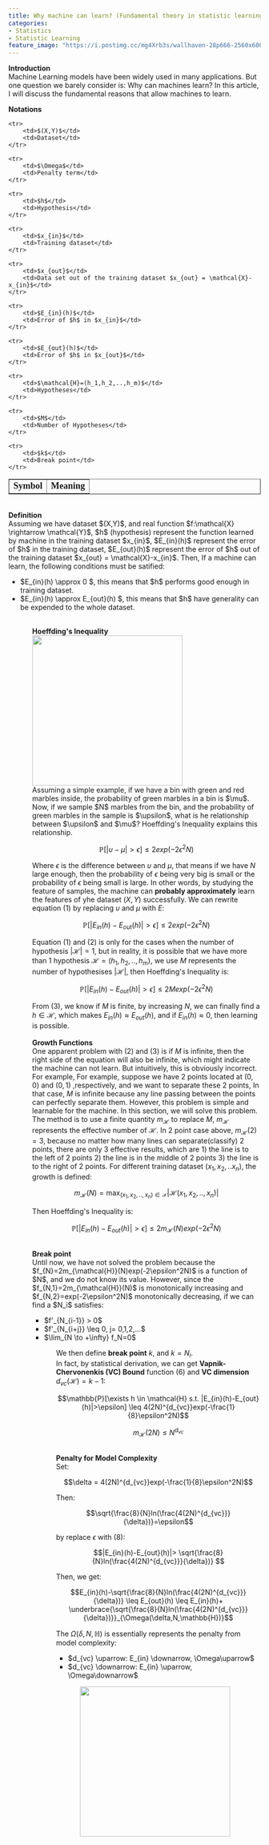 ```yaml
---
title: Why machine can learn? (Fundamental theory in statistic learning)
categories:
- Statistics
- Statistic Learning
feature_image: "https://i.postimg.cc/mg4Xrb3s/wallhaven-28p666-2560x600.png"
---
```

<head>
    <script src="https://cdn.mathjax.org/mathjax/latest/MathJax.js?config=TeX-AMS-MML_HTMLorMML" type="text/javascript"></script>
    <script type="text/x-mathjax-config">
        MathJax.Hub.Config({
            tex2jax: {
            skipTags: ['script', 'noscript', 'style', 'textarea', 'pre'],
            inlineMath: [['$','$']]
            }
        });
    </script>
</head>

**Introduction**\
Machine Learning models have been widely used in many applications. But one question we barely consider is: Why can machines learn? In this article, I will discuss the fundamental reasons that allow machines to learn.

**Notations**
<table border="1">
    <tr>
        <td><font face="黑体" size=4><b>Symbol</b></font></td>
        <td><font face="黑体" size=4><b>Meaning</b></font></td>
    </tr>

    <tr>
        <td>$(X,Y)$</td>
        <td>Dataset</td>
    </tr>

    <tr>
        <td>$\Omega$</td>
        <td>Penalty term</td>
    </tr>

    <tr>
        <td>$h$</td>
        <td>Hypothesis</td>
    </tr>

    <tr>
        <td>$x_{in}$</td>
        <td>Training dataset</td>
    </tr>

    <tr>
        <td>$x_{out}$</td>
        <td>Data set out of the training dataset $x_{out} = \mathcal{X}-x_{in}$</td>
    </tr>

    <tr>
        <td>$E_{in}(h)$</td>
        <td>Error of $h$ in $x_{in}$</td>
    </tr>

    <tr>
        <td>$E_{out}(h)$</td>
        <td>Error of $h$ in $x_{out}$</td>
    </tr>

    <tr>
        <td>$\mathcal{H}=(h_1,h_2,..,h_m)$</td>
        <td>Hypotheses</td>
    </tr>

    <tr>
        <td>$M$</td>
        <td>Number of Hypotheses</td>
    </tr>

    <tr>
        <td>$k$</td>
        <td>Break point</td>
    </tr>

</table>
<br />
<b>Definition</b><br />
Assuming we have dataset $(X,Y)$, and real function $f:\mathcal{X} \rightarrow \mathcal{Y}$, $h$ (hypothesis) represent the function learned by machine in the training dataset $x_{in}$, $E_{in}(h)$ represent the 
error of $h$ in the training dataset, $E_{out}(h)$ represent the error of $h$ out of the training dataset $x_{out} = \mathcal{X}-x_{in}$. Then, If a machine can learn, the following conditions must be satified:
<ul>
   <li>$E_{in}(h) \approx 0 $, this means that $h$ performs good enough in training dataset. </li>
   <li>$E_{in}(h) \approx E_{out}(h) $, this means that $h$ have generality can be expended to the whole dataset. </li>
<ul>
<br />
<b>Hoeffding's Inequality</b><br />
<img src="https://work.caltech.edu/images1/onebin.png" width = "300"  div align=center /><br />
Assuming a simple example, if we have a bin with green and red marbles inside, the probability of green marbles in a bin is $\mu$. Now, if we sample $N$ marbles from the bin, and the probability of green marbles in the 
sample is $\upsilon$, what is he relationship between $\upsilon$ and $\mu$? Hoeffding's Inequality explains this relationship.

$$\mathbb{P}[|\upsilon-\mu|>\epsilon] \leq 2exp(-2\epsilon^2N)$$

Where $\epsilon$ is the difference between $\upsilon$ and $\mu$, that means if we have $N$ large enough, then the probability of $\epsilon$ being very big is small or the probability of $\epsilon$ being small is large. In other words, 
by studying the feature of samples, the machine can <b>probably approximately</b> learn the features of yhe dataset $(X,Y)$ successfully. We can rewrite equation (1) by replacing $\upsilon$ and $\mu$ with $E$:

$$\mathbb{P}[|E_{in}(h)-E_{out}(h)|>\epsilon] \leq 2exp(-2\epsilon^2N)$$

Equation (1) and (2) is only for the cases when the number of hypothesis $|\mathcal{H}|=1$, but in reality, it is possible that we have more than 1 hypothesis $\mathcal{H}=(h_1,h_2,..,h_m)$, we use $M$ represents the number of hypothesises $|\mathcal{H}|$, 
then Hoeffding's Inequality is:

$$\mathbb{P}[|E_{in}(h)-E_{out}(h)|>\epsilon] \leq 2Mexp(-2\epsilon^2N)$$

From (3), we know if $M$ is finite, by increasing $N$, we can finally find a $h \in \mathcal{H}$, which makes $E_{in}(h) \approx E_{out}(h)$, and if $E_{in}(h) \approx 0$, then learning is possible.
<br />
<br />
<b>Growth Functions</b><br />
One apparent problem with (2) and (3) is if $M$ is infinite, then the right side of the equation will also be infinite, which might indicate the machine can not learn. But intuitively, this is obviously incorrect. For example, 
For example, suppose we have 2 points located at $(0,0)$ and $(0,1)$ ,respectively, and we want to separate these 2 points, In that case, $M$ is infinite because any line passing between the points can perfectly separate them. However, this problem is simple and learnable for the machine.
In this section, we will solve this problem.
<br />
The method is to use a finite quantity $m_{\mathcal{H}}$ to replace $M$, $m_{\mathcal{H}}$ represents the effective number of $\mathcal{H}$. In 2 point case above, $m_{\mathcal{H}}(2)=3$, because no matter how many lines can separate(classify) 2 points,
there are only 3 effective results, which are 1) the line is to the left of 2 points 2) the line is in the middle of 2 points 3) the line is to the right of 2 points. For different training dataset $(x_1,x_2,..x_n)$, the growth is defined:

$$m_{\mathcal{H}}(N)=\max_{(x_1,x_2,..,x_n)\in \mathcal{X}}|\mathcal{H}(x_1,x_2,..,x_n)|$$

Then Hoeffding's Inequality is:

$$\mathbb{P}[|E_{in}(h)-E_{out}(h)|>\epsilon] \leq 2m_{\mathcal{H}}(N)exp(-2\epsilon^2N)$$

<br />
<b>Break point</b><br />
Until now, we have not solved the problem because the  $f_{N}=2m_{\mathcal{H}}(N)exp(-2\epsilon^2N)$ is a function of $N$, and we do not know its value. However, since the $f_{N,1}=2m_{\mathcal{H}}(N)$ is monotonically increasing and $f_{N,2}=exp(-2\epsilon^2N)$
monotonically decreasing, if we can find a $N_i$ satisfies:

<ul>
    <li>$f'_{N_{i-1}} > 0$</li>
    <li>$f'_{N_{i+j}} \leq 0, j= 0,1,2,...$</li>
    <li>$\lim_{N \to +\infty} f_N=0$</li>
<ul>

We then define <b>break point</b> $k$, and $k=N_i$.<br />
In fact, by statistical derivation, we can get <b>Vapnik-Chervonenkis (VC) Bound</b> function (6) and <b>VC dimension</b> $d_{vc}(\mathcal{H})=k-1$:

$$\mathbb{P}[\exists h \in \mathcal{H} s.t. |E_{in}(h)-E_{out}(h)|>\epsilon] \leq 4(2N)^{d_{vc}}exp(-\frac{1}{8}\epsilon^2N)$$

$$m_{\mathcal{H}}(2N) \leq N^{d_{vc}}$$

<br />
<b>Penalty for Model Complexity</b><br />
Set:<br />

$$\delta = 4(2N)^{d_{vc}}exp(-\frac{1}{8}\epsilon^2N)$$

Then:<br />

$$\sqrt{\frac{8}{N}ln(\frac{4(2N)^{d_{vc}}}{\delta})}=\epsilon$$

by replace $\epsilon$ with (8):

$$|E_{in}(h)-E_{out}(h)|> \sqrt{\frac{8}{N}ln(\frac{4(2N)^{d_{vc}}}{\delta})} $$

Then, we get:

$$E_{in}(h)-\sqrt{\frac{8}{N}ln(\frac{4(2N)^{d_{vc}}}{\delta})}  \leq E_{out}(h) \leq E_{in}(h)+ \underbrace{\sqrt{\frac{8}{N}ln(\frac{4(2N)^{d_{vc}}}{\delta})}}_{\Omega(\delta,N,\mathbb{H})}$$

The $\Omega(\delta,N,\mathbb{H})$ is essentially represents the penalty from model complexity:

<ul>
    <li> $d_{vc} \uparrow: E_{in} \downarrow, \Omega\uparrow$</li>
    <li> $d_{vc} \downarrow: E_{in} \uparrow, \Omega\downarrow$</li>
<ul>

<img src="https://encrypted-tbn1.gstatic.com/images?q=tbn:ANd9GcRNNaKrr2Q5v9FbS5zWaLwnttwwOVpuomj1xOGCHkjigJuva2Gr" width = "300"  div align=center /><br />




